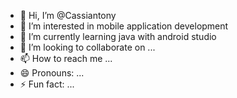 - 👋 Hi, I’m @Cassiantony
- 👀 I’m interested in mobile application development
- 🌱 I’m currently learning java with android studio
- 💞️ I’m looking to collaborate on ...
- 📫 How to reach me ...
- 😄 Pronouns: ...
- ⚡ Fun fact: ...

<!---
Cassiantony/Cassiantony is a ✨ special ✨ repository because its `README.md` (this file) appears on your GitHub profile.
You can click the Preview link to take a look at your changes.
--->
